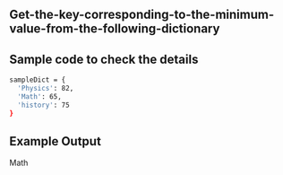 ## Get-the-key-corresponding-to-the-minimum-value-from-the-following-dictionary
## Sample code to check the details 
```sh
sampleDict = {
  'Physics': 82,
  'Math': 65,
  'history': 75
}
```
## Example Output
Math

